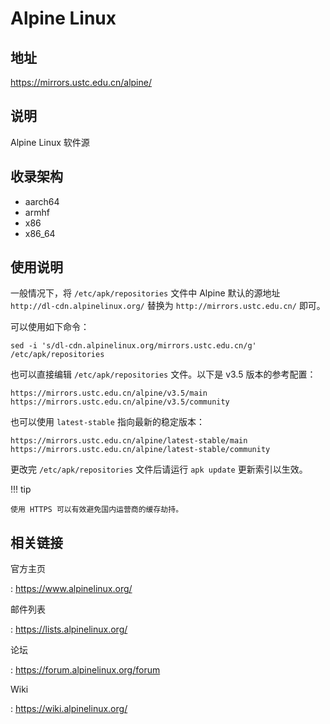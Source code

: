# Alpine Linux

## 地址

<https://mirrors.ustc.edu.cn/alpine/>

## 说明

Alpine Linux 软件源

## 收录架构

-   aarch64
-   armhf
-   x86
-   x86_64

## 使用说明

一般情况下，将 `/etc/apk/repositories`
文件中 Alpine 默认的源地址 `http://dl-cdn.alpinelinux.org/` 替换为
`http://mirrors.ustc.edu.cn/` 即可。

可以使用如下命令：

    sed -i 's/dl-cdn.alpinelinux.org/mirrors.ustc.edu.cn/g' /etc/apk/repositories

也可以直接编辑 `/etc/apk/repositories` 文件。以下是 v3.5 版本的参考配置：

    https://mirrors.ustc.edu.cn/alpine/v3.5/main
    https://mirrors.ustc.edu.cn/alpine/v3.5/community

也可以使用 `latest-stable` 指向最新的稳定版本：

    https://mirrors.ustc.edu.cn/alpine/latest-stable/main
    https://mirrors.ustc.edu.cn/alpine/latest-stable/community

更改完 `/etc/apk/repositories` 文件后请运行 `apk update` 更新索引以生效。

!!! tip

    使用 HTTPS 可以有效避免国内运营商的缓存劫持。

## 相关链接

官方主页

:   <https://www.alpinelinux.org/>

邮件列表

:   <https://lists.alpinelinux.org/>

论坛

:   <https://forum.alpinelinux.org/forum>

Wiki

:   <https://wiki.alpinelinux.org/>

